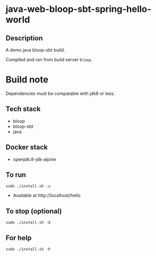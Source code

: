 # java-web-bloop-sbt-spring-hello-world

## Description
A demo java bloop-sbt build.

Compiled and ran from build server `bloop`.

# Build note
Dependencies must be compatable with jdk8 or less.

## Tech stack
- bloop
- bloop-sbt
- java

## Docker stack
- openjdk:8-jdk-alpine

## To run
`sudo ./install.sh -u`
- Available at http://localhost/hello

## To stop (optional)
`sudo ./install.sh -d`

## For help
`sudo ./install.sh -h`
